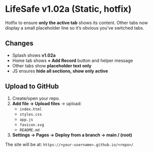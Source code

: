 # LifeSafe v1.02a (Static, hotfix)

Hotfix to ensure **only the active tab** shows its content. Other tabs now display
a small placeholder line so it’s obvious you’ve switched tabs.

## Changes
- Splash shows **v1.02a**
- Home tab shows **+ Add Record** button and helper message
- Other tabs show **placeholder text only**
- JS ensures **hide all sections, show only active**

## Upload to GitHub
1. Create/open your repo.
2. **Add file → Upload files** → upload:
   - `index.html`
   - `styles.css`
   - `app.js`
   - `favicon.svg`
   - `README.md`
3. **Settings → Pages → Deploy from a branch → main / (root)**

The site will be at: `https://<your-username>.github.io/<repo>/`
